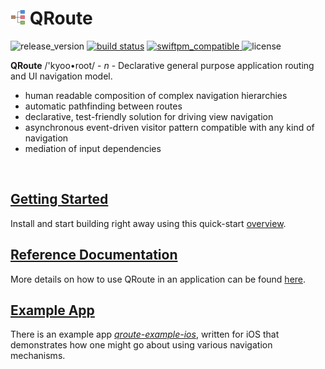 # ![qroute](docs/icon.png) QRoute

![release_version](https://img.shields.io/github/tag/quickthyme/qroute.svg?label=release)
[![build status](https://travis-ci.org/quickthyme/qroute.svg?branch=master)](https://travis-ci.org/quickthyme/qroute)
[![swiftpm_compatible](https://img.shields.io/badge/swift_pm-compatible-brightgreen.svg?style=flat) ](https://swift.org/package-manager/)
![license](https://img.shields.io/github/license/quickthyme/qroute.svg?color=black)

**QRoute** /'kyoo•root/ - *n* - Declarative general purpose application routing and UI navigation model.

  - human readable composition of complex navigation hierarchies
  - automatic pathfinding between routes
  - declarative, test-friendly solution for driving view navigation
  - asynchronous event-driven visitor pattern compatible with any kind of navigation
  - mediation of input dependencies

<br />

## [Getting Started](docs/getting-started.md)

Install and start building right away using this quick-start [overview](docs/getting-started.md).


## [Reference Documentation](docs/reference.md)

More details on how to use QRoute in an application can be found [here](docs/reference).


## [Example App](https://github.com/quickthyme/qroute-example-ios)

There is an example app *[qroute-example-ios](https://github.com/quickthyme/qroute-example-ios)*,
written for iOS that demonstrates how one might go about using various navigation mechanisms.

